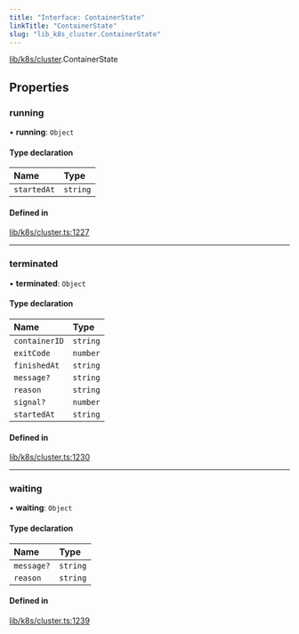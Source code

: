```yaml
---
title: "Interface: ContainerState"
linkTitle: "ContainerState"
slug: "lib_k8s_cluster.ContainerState"
---
```


[lib/k8s/cluster](../modules/lib_k8s_cluster.md).ContainerState

## Properties

### running

• **running**: `Object`

#### Type declaration

| Name | Type |
| :------ | :------ |
| `startedAt` | `string` |

#### Defined in

[lib/k8s/cluster.ts:1227](https://github.com/headlamp-k8s/headlamp/blob/45b84205/frontend/src/lib/k8s/cluster.ts#L1227)

___

### terminated

• **terminated**: `Object`

#### Type declaration

| Name | Type |
| :------ | :------ |
| `containerID` | `string` |
| `exitCode` | `number` |
| `finishedAt` | `string` |
| `message?` | `string` |
| `reason` | `string` |
| `signal?` | `number` |
| `startedAt` | `string` |

#### Defined in

[lib/k8s/cluster.ts:1230](https://github.com/headlamp-k8s/headlamp/blob/45b84205/frontend/src/lib/k8s/cluster.ts#L1230)

___

### waiting

• **waiting**: `Object`

#### Type declaration

| Name | Type |
| :------ | :------ |
| `message?` | `string` |
| `reason` | `string` |

#### Defined in

[lib/k8s/cluster.ts:1239](https://github.com/headlamp-k8s/headlamp/blob/45b84205/frontend/src/lib/k8s/cluster.ts#L1239)
